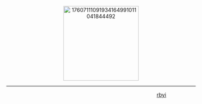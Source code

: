 

<p align="center"><img width="200" height="200" alt="17607111091934164991011041844492" src="https://github.com/user-attachments/assets/d265ff60-beb8-46c2-93bb-e096e99ce2dc" />


___________







‎   ‎     ‎  ‎  ‎  ‎‎     ‎  ‎‎     ‎  ‎‎‎   ‎     ‎  ‎‎     ‎  ‎‎     ‎  ‎‎  ‎ ‎‎  ‎  ‎‎  ‎ ‎‎  ‎ ‎‎  ‎   ‎‎  ‎    ‎[rbyi](https://pronouns.cc/@sleepwalker)

‎‎  ‎
